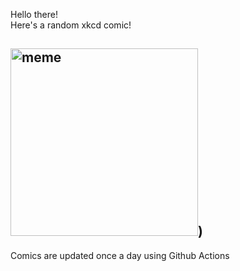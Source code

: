 Hello there! <br>Here's a random xkcd comic!<br>
## <img src="https://imgs.xkcd.com/comics/salvage.png" alt="meme" width="300"/>)<br>
Comics are updated once a day using Github Actions